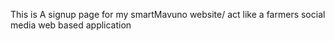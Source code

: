 This is A signup page for my smartMavuno website/ act like a farmers social media web based application